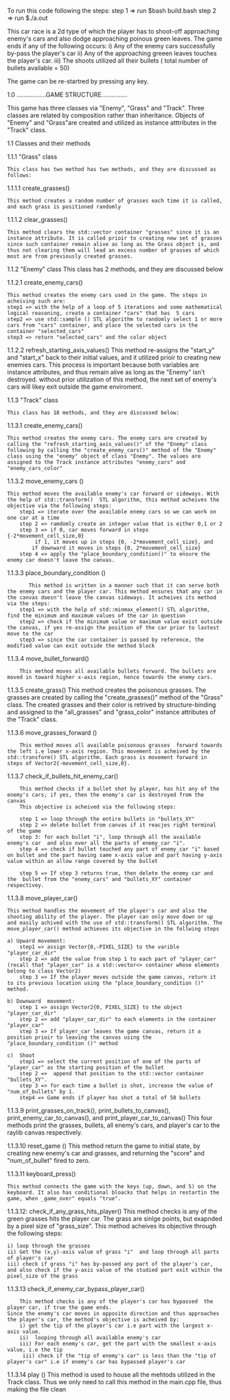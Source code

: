 

To run this code following the steps:
        step 1 =>  run $bash build.bash
        step 2 => run  $./a.out




This car race is a 2d type of which the player has to shoot-off approaching enemy's cars and also dodge approaching poinous green leaves. The game ends if any of the following occurs:
    i)  Any of the enemy cars successfully by-pass the player's car
    ii) Any of the approaching greeen leaves touches the player's car.
    iii) The shoots utilized all their bullets ( total number of bullets available = 50)

 The game can be re-startred by pressing any key.

1.0        .................GAME STRUCTURE...............

This game has three classes via "Enemy", "Grass"  and "Track". Three classes are related by composition rather than inheritance. Objects of "Enemy"  and "Grass"are created and utilized as instance atttributes in the "Track" class.

1.1    Classes and their methods
	
1.1.1  "Grass" class 
	
	This class has two method has two methods, and they are discussed as follows:
	
1.1.1.1 create_grasses()
	
	This method creates a random number of grasses each time it is called, and each grass is positioned randomly

1.1.1.2 clear_grasses()
	
	This method clears the std::vector container "grasses" since it is an instance attribute. It is called prioir to creating new set of grasses since such container remain alive as long as the Grass object is, and thus not clearing them will lead an excess number of grasses of which most are from previously created grasses. 



1.1.2  "Enemy" class
	This class has 2 methods, and they are discussed below
	
1.1.2.1 create_enemy_cars() 
	
	This method creates the enemy cars used in the game. The steps in acheiving such are:
	step1 => with the help of a loop of 5 iterations and some mathematical logical reasoning, create a container "cars" that has  5 cars
	step2 => use std::sample () STL algorithm to randomly select 1 or more cars from "cars" container, and place the selected cars in the container "selected_cars"
	step3 => return "selected_cars" and the color object 

1.1.2.2 refresh_starting_axis_values()
	This method re-assigns the "start_y" and "start_x" back to their initial values, and it utilized prioir to creating new enemies cars. This process is important because both variables are instance attributes, and thus remain alive as long as the "Enemy" isn't destroyed. without prior utilization of this method, the next set of enemy's cars will likey exit outside the game enviroment.  



1.1.3   "Track" class

	This class has 18 methods, and they are discussed below:


1.1.3.1  create_enemy_cars()
	
	This method creates the enemy cars. The enemy cars are created by calling the "refresh_starting_axis_values()" of the "Enemy" class following by calling the "create_enemy_cars()" method of the "Enemy" class using the "enemy" object of class "Enemy". The values are assigned to the Track instance attributes "enemy_cars" and "enemy_cars_color"

1.1.3.2  move_enemy_cars () 
	
	This method moves the available enemy's car forward or sideways. With the help of std::transform()  STL algorithm, this method acheives the objective via the following steps:
		step1 => iterate over the available enemy cars so we can work on one car at a time
		step 2 => ramdomly create an integer value that is either 0,1 or 2
		step 3 => if 0, car moves forward in steps {-2*movement_cell_size,0}
			 if 1, it moves up in steps {0, -2*movement_cell_size}, and
			if downward it moves in steps {0, 2*movement_cell_size} 
		step 4 => apply the "place_boundary_condition()" to ensure the enemy car doesn't leave the canvas.


1.1.3.3    place_boundary_condition ()
	  
           This method is written in a manner such that it can serve both the enemy cars and the player car. This method ensures that any car in the canvas doesn't leave the canvas sideways. It acheives its method via the steps:
		step1 => with the help of std::minmax_element() STL algorithm, find the minimum and maximum values of the car in question
		step2 => check if the minimum value or maximum value exist outside the canvas, if yes re-assign the position of the car prior to lastest move to the car
		step3 => since the car container is passed by reference, the modified value can exit outside the method block
	
 
1.1.3.4	   move_bullet_forward()
	   
		This method moves all available bullets forward. The bullets are moved in toward higher x-axis region, hence towards the enemy cars.
 
1.1.3.5    create_grass() 
		This method creates the poisonous grasses. The grasses are created by calling the "create_grasses()"  method of the "Grass" class. The created grasses and their color is retrived by structure-binding and assigned to the "all_grasses" and "grass_color" instance attributes of the "Track" class.

1.1.3.6   move_grasses_forward ()
		
		This method moves all available poisonous grasses  forward towards the left i.e lower x-axis region. This movement is acheived by the std::transform() STL algorithm. Each grass is movement forward in steps of Vector2{-movement_cell_size,0}.

1.1.3.7  check_if_bullets_hit_enemy_car()
	
		This method checks if a bullet shot by player, has hit any of the enemy's cars; if yes, then the enemy's car is destroyed from the canvas
		This objective is acheived via the following steps:
		
		step 1 => loop through the entire bullets in "bullets_XY"
		step 2 => delete bullet from canvas if it reacjes right terminal of the game		
		step 3: for each bullet "i", loop through all the available enemy's car  and also over all the parts of enemy_car "i".
		step 4 => check if bullet touched any part of enemy_car "i" based on bullet and the part having same x-axis value and part having y-axis value within an allow range covered by the bullet

		step 5 => If step 3 returns true, then delete the enemy car and the  bullet from the "enemy_cars" and "bullets_XY" container respectivey.
		 

1.1.3.8  move_player_car() 
		
	This method handles the movement of the player's car and also the shooting ability of the player. The player can only move down or up and easily achived with the use of std::transform() STL algorithm. The move_player_car() method achieves its objective in the follwing steps
	
	a) Upward movement:
		step1 => assign Vector{0,-PIXEL_SIZE} to the varible "player_car_dir"
		step 2 => add the value from step 1 to each part of "player_car"(recall that "player_car" is a std::vector<> container whose elements belong to class Vector2)
		step 3 => If the player moves outside the game canvas, return it to its previous location using the "place_boundary_condition ()" method.
	
	b) Downward  movement: 
		step 1 => assign Vector2{0, PIXEL_SIZE} to the object "player_car_dir"
		step 2 => add "player_car_dir" to each elements in the container "player_car"
		step 3 => If player_car leaves the game canvas, return it a position prioir to leaving the canvas using the "place_boundary_condition ()" method
	
	c)  Shoot
		step1 => select the current position of one of the parts of "player_car" as the starting position of the bullet
		step 2 =>  append that position to the std::vector container "bullets_XY".
		step 3 => for each time a bullet is shot, increase the value of "num_of_bullets" by 1.
		step4 => Game ends if player has shot a total of 50 bullets
   
 	

1.1.3.9  print_grasses_on_track(), print_bullets_to_canvas(), print_enemy_car_to_canvas(), and print_player_car_to_canvas()
	This four methods print the grasses, bullets, all enemy's cars, and player's car to the raylib canvas respectively.

1.1.3.10  reset_game ()
		This method return the game to initial state, by creating new enemy's car and grasses, and returning the "score" and "num_of_bullet" fired to zero.

1.1.3.11 keyboard_press() 
	
	This method connects the game with the keys (up, down, and S) on the  keyboard. It also has conditional bloacks that helps in restartin the game, when _game_over" equals "true".  

1.1.3.12:  check_if_any_grass_hits_player()
		This method checks is any of the green grasses hits the player car. The grass are sinlge points, but exapnded by a pixel size of "grass_size". This method acheives its objective through the following steps:

	i) loop through the grasses
	ii) Get the (x,y)-axis value of grass "i"  and loop through all parts of player's car
	iii) check if grass "i" has by-passed any part of the player's car, and also check if the y-axis value of the studied part exit within the pixel_size of the grass
 		

1.1.3.13  check_if_enemy_car_bypass_player_car() 
		
		This method checks is any of the player's car has bypassed  the player car, if true the game ends. 
	Since the enemy's car moves in opposite direction and thus approaches the player's car, the method's objective is acheived by:
		i) get the tip of the player's car i.e part with the largest x-axis value.
		ii)  looping through all available enemy's car
		iii) For each enemy's car, get the part with the smallest x-axis value, i.e the tip
		 iii) check if the "tip of enemy's car" is less than the "tip of player's car" i.e if enemy's car has bypassed player's car

  	 

1.1.3.14  play () 
	 	This method is used to house all the mehtods utilized in the Track class. Thus we only need to call this method in the main.cpp file, thus making the file clean

